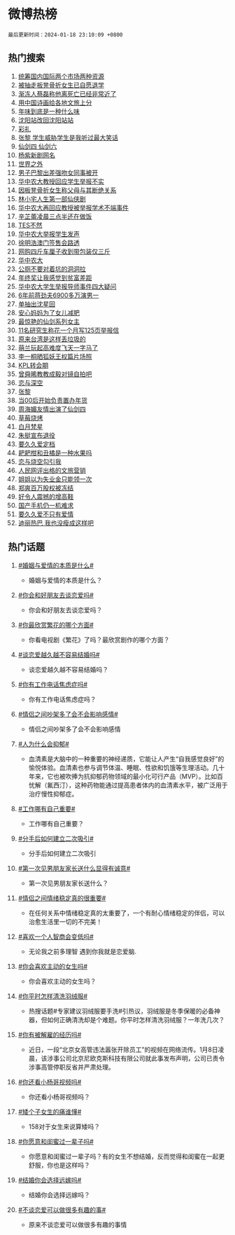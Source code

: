 # 微博热榜

`最后更新时间：2024-01-18 23:10:09 +0800`

## 热门搜索

1. [统筹国内国际两个市场两种资源](https://m.weibo.cn/search?containerid=100103type%3D1%26t%3D10%26q%3D%23%E7%BB%9F%E7%AD%B9%E5%9B%BD%E5%86%85%E5%9B%BD%E9%99%85%E4%B8%A4%E4%B8%AA%E5%B8%82%E5%9C%BA%E4%B8%A4%E7%A7%8D%E8%B5%84%E6%BA%90%23&stream_entry_id=51&isnewpage=1&extparam=seat%3D1%26stream_entry_id%3D51%26filter_type%3Drealtimehot%26pos%3D0%26q%3D%2523%25E7%25BB%259F%25E7%25AD%25B9%25E5%259B%25BD%25E5%2586%2585%25E5%259B%25BD%25E9%2599%2585%25E4%25B8%25A4%25E4%25B8%25AA%25E5%25B8%2582%25E5%259C%25BA%25E4%25B8%25A4%25E7%25A7%258D%25E8%25B5%2584%25E6%25BA%2590%2523%26dgr%3D0%26cate%3D10103%26c_type%3D51%26display_time%3D1705590607%26pre_seqid%3D17055906077780139044)
1. [被抽走板凳骨折女生已自愿退学](https://m.weibo.cn/search?containerid=100103type%3D1%26t%3D10%26q%3D%23%E8%A2%AB%E6%8A%BD%E8%B5%B0%E6%9D%BF%E5%87%B3%E9%AA%A8%E6%8A%98%E5%A5%B3%E7%94%9F%E5%B7%B2%E8%87%AA%E6%84%BF%E9%80%80%E5%AD%A6%23&stream_entry_id=31&isnewpage=1&extparam=seat%3D1%26band_rank%3D1%26filter_type%3Drealtimehot%26c_type%3D31%26stream_entry_id%3D31%26cate%3D5001%26lcate%3D5001%26flag%3D2%26pos%3D0%26q%3D%2523%25E8%25A2%25AB%25E6%258A%25BD%25E8%25B5%25B0%25E6%259D%25BF%25E5%2587%25B3%25E9%25AA%25A8%25E6%258A%2598%25E5%25A5%25B3%25E7%2594%259F%25E5%25B7%25B2%25E8%2587%25AA%25E6%2584%25BF%25E9%2580%2580%25E5%25AD%25A6%2523%26realpos%3D1%26dgr%3D0%26display_time%3D1705590607%26pre_seqid%3D17055906077780139044)
1. [渐冻人蔡磊称他离死亡已经非常近了](https://m.weibo.cn/search?containerid=100103type%3D1%26t%3D10%26q%3D%23%E6%B8%90%E5%86%BB%E4%BA%BA%E8%94%A1%E7%A3%8A%E7%A7%B0%E4%BB%96%E7%A6%BB%E6%AD%BB%E4%BA%A1%E5%B7%B2%E7%BB%8F%E9%9D%9E%E5%B8%B8%E8%BF%91%E4%BA%86%23&stream_entry_id=31&isnewpage=1&extparam=seat%3D1%26band_rank%3D2%26filter_type%3Drealtimehot%26c_type%3D31%26stream_entry_id%3D31%26cate%3D5001%26lcate%3D5001%26flag%3D2%26pos%3D1%26q%3D%2523%25E6%25B8%2590%25E5%2586%25BB%25E4%25BA%25BA%25E8%2594%25A1%25E7%25A3%258A%25E7%25A7%25B0%25E4%25BB%2596%25E7%25A6%25BB%25E6%25AD%25BB%25E4%25BA%25A1%25E5%25B7%25B2%25E7%25BB%258F%25E9%259D%259E%25E5%25B8%25B8%25E8%25BF%2591%25E4%25BA%2586%2523%26realpos%3D2%26dgr%3D0%26display_time%3D1705590607%26pre_seqid%3D17055906077780139044)
1. [用中国诗画给各地文旅上分](https://m.weibo.cn/search?containerid=100103type%3D1%26t%3D10%26q%3D%23%E7%94%A8%E4%B8%AD%E5%9B%BD%E8%AF%97%E7%94%BB%E7%BB%99%E5%90%84%E5%9C%B0%E6%96%87%E6%97%85%E4%B8%8A%E5%88%86%23&stream_entry_id=31&isnewpage=1&extparam=seat%3D1%26band_rank%3D3%26filter_type%3Drealtimehot%26c_type%3D31%26stream_entry_id%3D31%26cate%3D5001%26lcate%3D5001%26flag%3D1%26pos%3D2%26q%3D%2523%25E7%2594%25A8%25E4%25B8%25AD%25E5%259B%25BD%25E8%25AF%2597%25E7%2594%25BB%25E7%25BB%2599%25E5%2590%2584%25E5%259C%25B0%25E6%2596%2587%25E6%2597%2585%25E4%25B8%258A%25E5%2588%2586%2523%26realpos%3D3%26dgr%3D0%26display_time%3D1705590607%26pre_seqid%3D17055906077780139044)
1. [年味到底是一种什么味](https://m.weibo.cn/search?containerid=100103type%3D1%26t%3D10%26q%3D%23%E5%B9%B4%E5%91%B3%E5%88%B0%E5%BA%95%E6%98%AF%E4%B8%80%E7%A7%8D%E4%BB%80%E4%B9%88%E5%91%B3%23&stream_entry_id=31&isnewpage=1&extparam=seat%3D1%26filter_type%3Drealtimehot%26c_type%3D31%26band_rank%3D4%26dgr%3D0%26lcate%3D5001%26stream_entry_id%3D31%26cate%3D5001%26pos%3D3%26q%3D%2523%25E5%25B9%25B4%25E5%2591%25B3%25E5%2588%25B0%25E5%25BA%2595%25E6%2598%25AF%25E4%25B8%2580%25E7%25A7%258D%25E4%25BB%2580%25E4%25B9%2588%25E5%2591%25B3%2523%26is_ad_pos%3D1%26topic_ad%3D1%26adid%3D219254%26display_time%3D1705590607%26pre_seqid%3D17055906077780139044)
1. [沈阳站改回沈阳站站](https://m.weibo.cn/search?containerid=100103type%3D1%26t%3D10%26q%3D%23%E6%B2%88%E9%98%B3%E7%AB%99%E6%94%B9%E5%9B%9E%E6%B2%88%E9%98%B3%E7%AB%99%E7%AB%99%23&stream_entry_id=31&isnewpage=1&extparam=seat%3D1%26band_rank%3D4%26filter_type%3Drealtimehot%26c_type%3D31%26stream_entry_id%3D31%26cate%3D5001%26lcate%3D5001%26flag%3D1%26pos%3D4%26q%3D%2523%25E6%25B2%2588%25E9%2598%25B3%25E7%25AB%2599%25E6%2594%25B9%25E5%259B%259E%25E6%25B2%2588%25E9%2598%25B3%25E7%25AB%2599%25E7%25AB%2599%2523%26realpos%3D4%26dgr%3D0%26display_time%3D1705590607%26pre_seqid%3D17055906077780139044)
1. [彩礼](https://m.weibo.cn/search?containerid=100103type%3D1%26t%3D10%26q%3D%E5%BD%A9%E7%A4%BC&stream_entry_id=31&isnewpage=1&extparam=seat%3D1%26band_rank%3D5%26filter_type%3Drealtimehot%26c_type%3D31%26stream_entry_id%3D31%26cate%3D5001%26lcate%3D5001%26flag%3D16%26pos%3D5%26q%3D%25E5%25BD%25A9%25E7%25A4%25BC%26realpos%3D5%26dgr%3D0%26display_time%3D1705590607%26pre_seqid%3D17055906077780139044)
1. [张黎 学生威胁学生是我听过最大笑话](https://m.weibo.cn/search?containerid=100103type%3D1%26t%3D10%26q%3D%E5%BC%A0%E9%BB%8E+%E5%AD%A6%E7%94%9F%E5%A8%81%E8%83%81%E5%AD%A6%E7%94%9F%E6%98%AF%E6%88%91%E5%90%AC%E8%BF%87%E6%9C%80%E5%A4%A7%E7%AC%91%E8%AF%9D&stream_entry_id=31&isnewpage=1&extparam=seat%3D1%26band_rank%3D6%26filter_type%3Drealtimehot%26c_type%3D31%26stream_entry_id%3D31%26cate%3D5001%26lcate%3D5001%26flag%3D1%26pos%3D6%26q%3D%25E5%25BC%25A0%25E9%25BB%258E%2520%25E5%25AD%25A6%25E7%2594%259F%25E5%25A8%2581%25E8%2583%2581%25E5%25AD%25A6%25E7%2594%259F%25E6%2598%25AF%25E6%2588%2591%25E5%2590%25AC%25E8%25BF%2587%25E6%259C%2580%25E5%25A4%25A7%25E7%25AC%2591%25E8%25AF%259D%26realpos%3D6%26dgr%3D0%26display_time%3D1705590607%26pre_seqid%3D17055906077780139044)
1. [仙剑四 仙剑六](https://m.weibo.cn/search?containerid=100103type%3D1%26t%3D10%26q%3D%E4%BB%99%E5%89%91%E5%9B%9B+%E4%BB%99%E5%89%91%E5%85%AD&stream_entry_id=31&isnewpage=1&extparam=seat%3D1%26band_rank%3D7%26filter_type%3Drealtimehot%26c_type%3D31%26stream_entry_id%3D31%26cate%3D5001%26lcate%3D5001%26flag%3D0%26pos%3D7%26q%3D%25E4%25BB%2599%25E5%2589%2591%25E5%259B%259B%2520%25E4%25BB%2599%25E5%2589%2591%25E5%2585%25AD%26realpos%3D7%26dgr%3D0%26display_time%3D1705590607%26pre_seqid%3D17055906077780139044)
1. [杨紫新剧网名](https://m.weibo.cn/search?containerid=100103type%3D1%26t%3D10%26q%3D%23%E6%9D%A8%E7%B4%AB%E6%96%B0%E5%89%A7%E7%BD%91%E5%90%8D%23&stream_entry_id=31&isnewpage=1&extparam=seat%3D1%26band_rank%3D8%26filter_type%3Drealtimehot%26c_type%3D31%26stream_entry_id%3D31%26cate%3D5001%26lcate%3D5001%26flag%3D1%26pos%3D8%26q%3D%2523%25E6%259D%25A8%25E7%25B4%25AB%25E6%2596%25B0%25E5%2589%25A7%25E7%25BD%2591%25E5%2590%258D%2523%26realpos%3D8%26dgr%3D0%26display_time%3D1705590607%26pre_seqid%3D17055906077780139044)
1. [世界之外](https://m.weibo.cn/search?containerid=100103type%3D1%26t%3D10%26q%3D%E4%B8%96%E7%95%8C%E4%B9%8B%E5%A4%96&stream_entry_id=31&isnewpage=1&extparam=seat%3D1%26band_rank%3D9%26filter_type%3Drealtimehot%26c_type%3D31%26stream_entry_id%3D31%26cate%3D5001%26lcate%3D5001%26flag%3D0%26pos%3D9%26q%3D%25E4%25B8%2596%25E7%2595%258C%25E4%25B9%258B%25E5%25A4%2596%26realpos%3D9%26dgr%3D0%26display_time%3D1705590607%26pre_seqid%3D17055906077780139044)
1. [男子巴黎出差强吻女同事被开](https://m.weibo.cn/search?containerid=100103type%3D1%26t%3D10%26q%3D%23%E7%94%B7%E5%AD%90%E5%B7%B4%E9%BB%8E%E5%87%BA%E5%B7%AE%E5%BC%BA%E5%90%BB%E5%A5%B3%E5%90%8C%E4%BA%8B%E8%A2%AB%E5%BC%80%23&stream_entry_id=31&isnewpage=1&extparam=seat%3D1%26band_rank%3D10%26filter_type%3Drealtimehot%26c_type%3D31%26stream_entry_id%3D31%26cate%3D5001%26lcate%3D5001%26flag%3D0%26pos%3D10%26q%3D%2523%25E7%2594%25B7%25E5%25AD%2590%25E5%25B7%25B4%25E9%25BB%258E%25E5%2587%25BA%25E5%25B7%25AE%25E5%25BC%25BA%25E5%2590%25BB%25E5%25A5%25B3%25E5%2590%258C%25E4%25BA%258B%25E8%25A2%25AB%25E5%25BC%2580%2523%26realpos%3D10%26dgr%3D0%26display_time%3D1705590607%26pre_seqid%3D17055906077780139044)
1. [华中农大教授回应学生举报不实](https://m.weibo.cn/search?containerid=100103type%3D1%26t%3D10%26q%3D%23%E5%8D%8E%E4%B8%AD%E5%86%9C%E5%A4%A7%E6%95%99%E6%8E%88%E5%9B%9E%E5%BA%94%E5%AD%A6%E7%94%9F%E4%B8%BE%E6%8A%A5%E4%B8%8D%E5%AE%9E%23&stream_entry_id=31&isnewpage=1&extparam=seat%3D1%26band_rank%3D11%26filter_type%3Drealtimehot%26c_type%3D31%26stream_entry_id%3D31%26cate%3D5001%26lcate%3D5001%26flag%3D2%26pos%3D11%26q%3D%2523%25E5%258D%258E%25E4%25B8%25AD%25E5%2586%259C%25E5%25A4%25A7%25E6%2595%2599%25E6%258E%2588%25E5%259B%259E%25E5%25BA%2594%25E5%25AD%25A6%25E7%2594%259F%25E4%25B8%25BE%25E6%258A%25A5%25E4%25B8%258D%25E5%25AE%259E%2523%26realpos%3D11%26dgr%3D0%26display_time%3D1705590607%26pre_seqid%3D17055906077780139044)
1. [因板凳骨折女生称父母与其断绝关系](https://m.weibo.cn/search?containerid=100103type%3D1%26t%3D10%26q%3D%23%E5%9B%A0%E6%9D%BF%E5%87%B3%E9%AA%A8%E6%8A%98%E5%A5%B3%E7%94%9F%E7%A7%B0%E7%88%B6%E6%AF%8D%E4%B8%8E%E5%85%B6%E6%96%AD%E7%BB%9D%E5%85%B3%E7%B3%BB%23&stream_entry_id=31&isnewpage=1&extparam=seat%3D1%26band_rank%3D12%26filter_type%3Drealtimehot%26c_type%3D31%26stream_entry_id%3D31%26cate%3D5001%26lcate%3D5001%26flag%3D0%26pos%3D12%26q%3D%2523%25E5%259B%25A0%25E6%259D%25BF%25E5%2587%25B3%25E9%25AA%25A8%25E6%258A%2598%25E5%25A5%25B3%25E7%2594%259F%25E7%25A7%25B0%25E7%2588%25B6%25E6%25AF%258D%25E4%25B8%258E%25E5%2585%25B6%25E6%2596%25AD%25E7%25BB%259D%25E5%2585%25B3%25E7%25B3%25BB%2523%26realpos%3D12%26dgr%3D0%26display_time%3D1705590607%26pre_seqid%3D17055906077780139044)
1. [林小宅人生第一部仙侠剧](https://m.weibo.cn/search?containerid=100103type%3D1%26t%3D10%26q%3D%E6%9E%97%E5%B0%8F%E5%AE%85%E4%BA%BA%E7%94%9F%E7%AC%AC%E4%B8%80%E9%83%A8%E4%BB%99%E4%BE%A0%E5%89%A7&stream_entry_id=31&isnewpage=1&extparam=seat%3D1%26band_rank%3D13%26filter_type%3Drealtimehot%26c_type%3D31%26stream_entry_id%3D31%26cate%3D5001%26lcate%3D5001%26flag%3D0%26pos%3D13%26q%3D%25E6%259E%2597%25E5%25B0%258F%25E5%25AE%2585%25E4%25BA%25BA%25E7%2594%259F%25E7%25AC%25AC%25E4%25B8%2580%25E9%2583%25A8%25E4%25BB%2599%25E4%25BE%25A0%25E5%2589%25A7%26realpos%3D13%26dgr%3D0%26display_time%3D1705590607%26pre_seqid%3D17055906077780139044)
1. [华中农大再回应教授被举报学术不端事件](https://m.weibo.cn/search?containerid=100103type%3D1%26t%3D10%26q%3D%23%E5%8D%8E%E4%B8%AD%E5%86%9C%E5%A4%A7%E5%86%8D%E5%9B%9E%E5%BA%94%E6%95%99%E6%8E%88%E8%A2%AB%E4%B8%BE%E6%8A%A5%E5%AD%A6%E6%9C%AF%E4%B8%8D%E7%AB%AF%E4%BA%8B%E4%BB%B6%23&stream_entry_id=31&isnewpage=1&extparam=seat%3D1%26band_rank%3D14%26filter_type%3Drealtimehot%26c_type%3D31%26stream_entry_id%3D31%26cate%3D5001%26lcate%3D5001%26flag%3D2%26pos%3D14%26q%3D%2523%25E5%258D%258E%25E4%25B8%25AD%25E5%2586%259C%25E5%25A4%25A7%25E5%2586%258D%25E5%259B%259E%25E5%25BA%2594%25E6%2595%2599%25E6%258E%2588%25E8%25A2%25AB%25E4%25B8%25BE%25E6%258A%25A5%25E5%25AD%25A6%25E6%259C%25AF%25E4%25B8%258D%25E7%25AB%25AF%25E4%25BA%258B%25E4%25BB%25B6%2523%26realpos%3D14%26dgr%3D0%26display_time%3D1705590607%26pre_seqid%3D17055906077780139044)
1. [辛芷蕾凌晨三点半还在做饭](https://m.weibo.cn/search?containerid=100103type%3D1%26t%3D10%26q%3D%E8%BE%9B%E8%8A%B7%E8%95%BE%E5%87%8C%E6%99%A8%E4%B8%89%E7%82%B9%E5%8D%8A%E8%BF%98%E5%9C%A8%E5%81%9A%E9%A5%AD&stream_entry_id=31&isnewpage=1&extparam=seat%3D1%26band_rank%3D15%26filter_type%3Drealtimehot%26c_type%3D31%26stream_entry_id%3D31%26cate%3D5001%26lcate%3D5001%26flag%3D0%26pos%3D15%26q%3D%25E8%25BE%259B%25E8%258A%25B7%25E8%2595%25BE%25E5%2587%258C%25E6%2599%25A8%25E4%25B8%2589%25E7%2582%25B9%25E5%258D%258A%25E8%25BF%2598%25E5%259C%25A8%25E5%2581%259A%25E9%25A5%25AD%26realpos%3D15%26dgr%3D0%26display_time%3D1705590607%26pre_seqid%3D17055906077780139044)
1. [TES不然](https://m.weibo.cn/search?containerid=100103type%3D1%26t%3D10%26q%3DTES%E4%B8%8D%E7%84%B6&stream_entry_id=31&isnewpage=1&extparam=seat%3D1%26band_rank%3D16%26filter_type%3Drealtimehot%26c_type%3D31%26stream_entry_id%3D31%26cate%3D5001%26lcate%3D5001%26flag%3D1%26pos%3D16%26q%3DTES%25E4%25B8%258D%25E7%2584%25B6%26realpos%3D16%26dgr%3D0%26display_time%3D1705590607%26pre_seqid%3D17055906077780139044)
1. [华中农大举报学生发声](https://m.weibo.cn/search?containerid=100103type%3D1%26t%3D10%26q%3D%23%E5%8D%8E%E4%B8%AD%E5%86%9C%E5%A4%A7%E4%B8%BE%E6%8A%A5%E5%AD%A6%E7%94%9F%E5%8F%91%E5%A3%B0%23&stream_entry_id=31&isnewpage=1&extparam=seat%3D1%26band_rank%3D17%26filter_type%3Drealtimehot%26c_type%3D31%26stream_entry_id%3D31%26cate%3D5001%26lcate%3D5001%26flag%3D0%26pos%3D17%26q%3D%2523%25E5%258D%258E%25E4%25B8%25AD%25E5%2586%259C%25E5%25A4%25A7%25E4%25B8%25BE%25E6%258A%25A5%25E5%25AD%25A6%25E7%2594%259F%25E5%258F%2591%25E5%25A3%25B0%2523%26realpos%3D17%26dgr%3D0%26display_time%3D1705590607%26pre_seqid%3D17055906077780139044)
1. [徐明浩澳门签售会路透](https://m.weibo.cn/search?containerid=100103type%3D1%26t%3D10%26q%3D%23%E5%BE%90%E6%98%8E%E6%B5%A9%E6%BE%B3%E9%97%A8%E7%AD%BE%E5%94%AE%E4%BC%9A%E8%B7%AF%E9%80%8F%23&stream_entry_id=31&isnewpage=1&extparam=seat%3D1%26band_rank%3D18%26filter_type%3Drealtimehot%26c_type%3D31%26stream_entry_id%3D31%26cate%3D5001%26lcate%3D5001%26flag%3D1%26pos%3D18%26q%3D%2523%25E5%25BE%2590%25E6%2598%258E%25E6%25B5%25A9%25E6%25BE%25B3%25E9%2597%25A8%25E7%25AD%25BE%25E5%2594%25AE%25E4%25BC%259A%25E8%25B7%25AF%25E9%2580%258F%2523%26realpos%3D18%26dgr%3D0%26display_time%3D1705590607%26pre_seqid%3D17055906077780139044)
1. [网购四斤车厘子收到带包装仅三斤](https://m.weibo.cn/search?containerid=100103type%3D1%26t%3D10%26q%3D%23%E7%BD%91%E8%B4%AD%E5%9B%9B%E6%96%A4%E8%BD%A6%E5%8E%98%E5%AD%90%E6%94%B6%E5%88%B0%E5%B8%A6%E5%8C%85%E8%A3%85%E4%BB%85%E4%B8%89%E6%96%A4%23&stream_entry_id=31&isnewpage=1&extparam=seat%3D1%26band_rank%3D19%26filter_type%3Drealtimehot%26c_type%3D31%26stream_entry_id%3D31%26cate%3D5001%26lcate%3D5001%26flag%3D2%26pos%3D19%26q%3D%2523%25E7%25BD%2591%25E8%25B4%25AD%25E5%259B%259B%25E6%2596%25A4%25E8%25BD%25A6%25E5%258E%2598%25E5%25AD%2590%25E6%2594%25B6%25E5%2588%25B0%25E5%25B8%25A6%25E5%258C%2585%25E8%25A3%2585%25E4%25BB%2585%25E4%25B8%2589%25E6%2596%25A4%2523%26realpos%3D19%26dgr%3D0%26display_time%3D1705590607%26pre_seqid%3D17055906077780139044)
1. [华中农大](https://m.weibo.cn/search?containerid=100103type%3D1%26t%3D10%26q%3D%E5%8D%8E%E4%B8%AD%E5%86%9C%E5%A4%A7&stream_entry_id=31&isnewpage=1&extparam=seat%3D1%26band_rank%3D20%26filter_type%3Drealtimehot%26c_type%3D31%26stream_entry_id%3D31%26cate%3D5001%26lcate%3D5001%26flag%3D0%26pos%3D20%26q%3D%25E5%258D%258E%25E4%25B8%25AD%25E5%2586%259C%25E5%25A4%25A7%26realpos%3D20%26dgr%3D0%26display_time%3D1705590607%26pre_seqid%3D17055906077780139044)
1. [公厕不要对着坑的洞洞拉](https://m.weibo.cn/search?containerid=100103type%3D1%26t%3D10%26q%3D%E5%85%AC%E5%8E%95%E4%B8%8D%E8%A6%81%E5%AF%B9%E7%9D%80%E5%9D%91%E7%9A%84%E6%B4%9E%E6%B4%9E%E6%8B%89&stream_entry_id=31&isnewpage=1&extparam=seat%3D1%26band_rank%3D21%26filter_type%3Drealtimehot%26c_type%3D31%26stream_entry_id%3D31%26cate%3D5001%26lcate%3D5001%26flag%3D1%26pos%3D21%26q%3D%25E5%2585%25AC%25E5%258E%2595%25E4%25B8%258D%25E8%25A6%2581%25E5%25AF%25B9%25E7%259D%2580%25E5%259D%2591%25E7%259A%2584%25E6%25B4%259E%25E6%25B4%259E%25E6%258B%2589%26realpos%3D21%26dgr%3D0%26display_time%3D1705590607%26pre_seqid%3D17055906077780139044)
1. [年终奖让我感觉到贫富差距](https://m.weibo.cn/search?containerid=100103type%3D1%26t%3D10%26q%3D%23%E5%B9%B4%E7%BB%88%E5%A5%96%E8%AE%A9%E6%88%91%E6%84%9F%E8%A7%89%E5%88%B0%E8%B4%AB%E5%AF%8C%E5%B7%AE%E8%B7%9D%23&stream_entry_id=31&isnewpage=1&extparam=seat%3D1%26band_rank%3D22%26filter_type%3Drealtimehot%26c_type%3D31%26stream_entry_id%3D31%26cate%3D5001%26lcate%3D5001%26flag%3D0%26pos%3D22%26q%3D%2523%25E5%25B9%25B4%25E7%25BB%2588%25E5%25A5%2596%25E8%25AE%25A9%25E6%2588%2591%25E6%2584%259F%25E8%25A7%2589%25E5%2588%25B0%25E8%25B4%25AB%25E5%25AF%258C%25E5%25B7%25AE%25E8%25B7%259D%2523%26realpos%3D22%26dgr%3D0%26display_time%3D1705590607%26pre_seqid%3D17055906077780139044)
1. [华中农大学生举报导师事件四大疑问](https://m.weibo.cn/search?containerid=100103type%3D1%26t%3D10%26q%3D%23%E5%8D%8E%E4%B8%AD%E5%86%9C%E5%A4%A7%E5%AD%A6%E7%94%9F%E4%B8%BE%E6%8A%A5%E5%AF%BC%E5%B8%88%E4%BA%8B%E4%BB%B6%E5%9B%9B%E5%A4%A7%E7%96%91%E9%97%AE%23&stream_entry_id=31&isnewpage=1&extparam=seat%3D1%26band_rank%3D23%26filter_type%3Drealtimehot%26c_type%3D31%26stream_entry_id%3D31%26cate%3D5001%26lcate%3D5001%26flag%3D0%26pos%3D23%26q%3D%2523%25E5%258D%258E%25E4%25B8%25AD%25E5%2586%259C%25E5%25A4%25A7%25E5%25AD%25A6%25E7%2594%259F%25E4%25B8%25BE%25E6%258A%25A5%25E5%25AF%25BC%25E5%25B8%2588%25E4%25BA%258B%25E4%25BB%25B6%25E5%259B%259B%25E5%25A4%25A7%25E7%2596%2591%25E9%2597%25AE%2523%26realpos%3D23%26dgr%3D0%26display_time%3D1705590607%26pre_seqid%3D17055906077780139044)
1. [6年前蒋劲夫6900多万演男一](https://m.weibo.cn/search?containerid=100103type%3D1%26t%3D10%26q%3D%236%E5%B9%B4%E5%89%8D%E8%92%8B%E5%8A%B2%E5%A4%AB6900%E5%A4%9A%E4%B8%87%E6%BC%94%E7%94%B7%E4%B8%80%23&stream_entry_id=31&isnewpage=1&extparam=seat%3D1%26band_rank%3D24%26filter_type%3Drealtimehot%26c_type%3D31%26stream_entry_id%3D31%26cate%3D5001%26lcate%3D5001%26flag%3D0%26pos%3D24%26q%3D%25236%25E5%25B9%25B4%25E5%2589%258D%25E8%2592%258B%25E5%258A%25B2%25E5%25A4%25AB6900%25E5%25A4%259A%25E4%25B8%2587%25E6%25BC%2594%25E7%2594%25B7%25E4%25B8%2580%2523%26realpos%3D24%26dgr%3D0%26display_time%3D1705590607%26pre_seqid%3D17055906077780139044)
1. [单抽出沈星回](https://m.weibo.cn/search?containerid=100103type%3D1%26t%3D10%26q%3D%E5%8D%95%E6%8A%BD%E5%87%BA%E6%B2%88%E6%98%9F%E5%9B%9E&stream_entry_id=31&isnewpage=1&extparam=seat%3D1%26band_rank%3D25%26filter_type%3Drealtimehot%26c_type%3D31%26stream_entry_id%3D31%26cate%3D5001%26lcate%3D5001%26flag%3D1%26pos%3D25%26q%3D%25E5%258D%2595%25E6%258A%25BD%25E5%2587%25BA%25E6%25B2%2588%25E6%2598%259F%25E5%259B%259E%26realpos%3D25%26dgr%3D0%26display_time%3D1705590607%26pre_seqid%3D17055906077780139044)
1. [安心妈妈为了女儿减肥](https://m.weibo.cn/search?containerid=100103type%3D1%26t%3D10%26q%3D%E5%AE%89%E5%BF%83%E5%A6%88%E5%A6%88%E4%B8%BA%E4%BA%86%E5%A5%B3%E5%84%BF%E5%87%8F%E8%82%A5&stream_entry_id=31&isnewpage=1&extparam=seat%3D1%26band_rank%3D26%26filter_type%3Drealtimehot%26c_type%3D31%26stream_entry_id%3D31%26cate%3D5001%26lcate%3D5001%26flag%3D1%26pos%3D26%26q%3D%25E5%25AE%2589%25E5%25BF%2583%25E5%25A6%2588%25E5%25A6%2588%25E4%25B8%25BA%25E4%25BA%2586%25E5%25A5%25B3%25E5%2584%25BF%25E5%2587%258F%25E8%2582%25A5%26realpos%3D26%26dgr%3D0%26display_time%3D1705590607%26pre_seqid%3D17055906077780139044)
1. [最惊艳的仙剑系列女主](https://m.weibo.cn/search?containerid=100103type%3D1%26t%3D10%26q%3D%23%E6%9C%80%E6%83%8A%E8%89%B3%E7%9A%84%E4%BB%99%E5%89%91%E7%B3%BB%E5%88%97%E5%A5%B3%E4%B8%BB%23&stream_entry_id=31&isnewpage=1&extparam=seat%3D1%26band_rank%3D27%26filter_type%3Drealtimehot%26c_type%3D31%26stream_entry_id%3D31%26cate%3D5001%26lcate%3D5001%26flag%3D0%26pos%3D27%26q%3D%2523%25E6%259C%2580%25E6%2583%258A%25E8%2589%25B3%25E7%259A%2584%25E4%25BB%2599%25E5%2589%2591%25E7%25B3%25BB%25E5%2588%2597%25E5%25A5%25B3%25E4%25B8%25BB%2523%26realpos%3D27%26dgr%3D0%26display_time%3D1705590607%26pre_seqid%3D17055906077780139044)
1. [11名研究生称花一个月写125页举报信](https://m.weibo.cn/search?containerid=100103type%3D1%26t%3D10%26q%3D%2311%E5%90%8D%E7%A0%94%E7%A9%B6%E7%94%9F%E7%A7%B0%E8%8A%B1%E4%B8%80%E4%B8%AA%E6%9C%88%E5%86%99125%E9%A1%B5%E4%B8%BE%E6%8A%A5%E4%BF%A1%23&stream_entry_id=31&isnewpage=1&extparam=seat%3D1%26band_rank%3D28%26filter_type%3Drealtimehot%26c_type%3D31%26stream_entry_id%3D31%26cate%3D5001%26lcate%3D5001%26flag%3D0%26pos%3D28%26q%3D%252311%25E5%2590%258D%25E7%25A0%2594%25E7%25A9%25B6%25E7%2594%259F%25E7%25A7%25B0%25E8%258A%25B1%25E4%25B8%2580%25E4%25B8%25AA%25E6%259C%2588%25E5%2586%2599125%25E9%25A1%25B5%25E4%25B8%25BE%25E6%258A%25A5%25E4%25BF%25A1%2523%26realpos%3D28%26dgr%3D0%26display_time%3D1705590607%26pre_seqid%3D17055906077780139044)
1. [原来台湾是这样丢垃圾的](https://m.weibo.cn/search?containerid=100103type%3D1%26t%3D10%26q%3D%23%E5%8E%9F%E6%9D%A5%E5%8F%B0%E6%B9%BE%E6%98%AF%E8%BF%99%E6%A0%B7%E4%B8%A2%E5%9E%83%E5%9C%BE%E7%9A%84%23&stream_entry_id=31&isnewpage=1&extparam=seat%3D1%26band_rank%3D29%26filter_type%3Drealtimehot%26c_type%3D31%26stream_entry_id%3D31%26cate%3D5001%26lcate%3D5001%26flag%3D0%26pos%3D29%26q%3D%2523%25E5%258E%259F%25E6%259D%25A5%25E5%258F%25B0%25E6%25B9%25BE%25E6%2598%25AF%25E8%25BF%2599%25E6%25A0%25B7%25E4%25B8%25A2%25E5%259E%2583%25E5%259C%25BE%25E7%259A%2584%2523%26realpos%3D29%26dgr%3D0%26display_time%3D1705590607%26pre_seqid%3D17055906077780139044)
1. [萌兰玩起高难度飞天一字马了](https://m.weibo.cn/search?containerid=100103type%3D1%26t%3D10%26q%3D%23%E8%90%8C%E5%85%B0%E7%8E%A9%E8%B5%B7%E9%AB%98%E9%9A%BE%E5%BA%A6%E9%A3%9E%E5%A4%A9%E4%B8%80%E5%AD%97%E9%A9%AC%E4%BA%86%23&stream_entry_id=31&isnewpage=1&extparam=seat%3D1%26band_rank%3D30%26filter_type%3Drealtimehot%26c_type%3D31%26stream_entry_id%3D31%26cate%3D5001%26lcate%3D5001%26flag%3D1%26pos%3D30%26q%3D%2523%25E8%2590%258C%25E5%2585%25B0%25E7%258E%25A9%25E8%25B5%25B7%25E9%25AB%2598%25E9%259A%25BE%25E5%25BA%25A6%25E9%25A3%259E%25E5%25A4%25A9%25E4%25B8%2580%25E5%25AD%2597%25E9%25A9%25AC%25E4%25BA%2586%2523%26realpos%3D30%26dgr%3D0%26display_time%3D1705590607%26pre_seqid%3D17055906077780139044)
1. [李一桐晒狐妖王权篇片场照](https://m.weibo.cn/search?containerid=100103type%3D1%26t%3D10%26q%3D%23%E6%9D%8E%E4%B8%80%E6%A1%90%E6%99%92%E7%8B%90%E5%A6%96%E7%8E%8B%E6%9D%83%E7%AF%87%E7%89%87%E5%9C%BA%E7%85%A7%23&stream_entry_id=31&isnewpage=1&extparam=seat%3D1%26band_rank%3D31%26filter_type%3Drealtimehot%26c_type%3D31%26stream_entry_id%3D31%26cate%3D5001%26lcate%3D5001%26flag%3D1%26pos%3D31%26q%3D%2523%25E6%259D%258E%25E4%25B8%2580%25E6%25A1%2590%25E6%2599%2592%25E7%258B%2590%25E5%25A6%2596%25E7%258E%258B%25E6%259D%2583%25E7%25AF%2587%25E7%2589%2587%25E5%259C%25BA%25E7%2585%25A7%2523%26realpos%3D31%26dgr%3D0%26display_time%3D1705590607%26pre_seqid%3D17055906077780139044)
1. [KPL转会期](https://m.weibo.cn/search?containerid=100103type%3D1%26t%3D10%26q%3DKPL%E8%BD%AC%E4%BC%9A%E6%9C%9F&stream_entry_id=31&isnewpage=1&extparam=seat%3D1%26band_rank%3D32%26filter_type%3Drealtimehot%26c_type%3D31%26stream_entry_id%3D31%26cate%3D5001%26lcate%3D5001%26flag%3D1%26pos%3D32%26q%3DKPL%25E8%25BD%25AC%25E4%25BC%259A%25E6%259C%259F%26realpos%3D32%26dgr%3D0%26display_time%3D1705590607%26pre_seqid%3D17055906077780139044)
1. [曾舜晞教教成毅对镜自拍吧](https://m.weibo.cn/search?containerid=100103type%3D1%26t%3D10%26q%3D%E6%9B%BE%E8%88%9C%E6%99%9E%E6%95%99%E6%95%99%E6%88%90%E6%AF%85%E5%AF%B9%E9%95%9C%E8%87%AA%E6%8B%8D%E5%90%A7&stream_entry_id=31&isnewpage=1&extparam=seat%3D1%26band_rank%3D33%26filter_type%3Drealtimehot%26c_type%3D31%26stream_entry_id%3D31%26cate%3D5001%26lcate%3D5001%26flag%3D0%26pos%3D33%26q%3D%25E6%259B%25BE%25E8%2588%259C%25E6%2599%259E%25E6%2595%2599%25E6%2595%2599%25E6%2588%2590%25E6%25AF%2585%25E5%25AF%25B9%25E9%2595%259C%25E8%2587%25AA%25E6%258B%258D%25E5%2590%25A7%26realpos%3D33%26dgr%3D0%26display_time%3D1705590607%26pre_seqid%3D17055906077780139044)
1. [恋与深空](https://m.weibo.cn/search?containerid=100103type%3D1%26t%3D10%26q%3D%E6%81%8B%E4%B8%8E%E6%B7%B1%E7%A9%BA&stream_entry_id=31&isnewpage=1&extparam=seat%3D1%26band_rank%3D34%26filter_type%3Drealtimehot%26c_type%3D31%26stream_entry_id%3D31%26cate%3D5001%26lcate%3D5001%26flag%3D0%26pos%3D34%26q%3D%25E6%2581%258B%25E4%25B8%258E%25E6%25B7%25B1%25E7%25A9%25BA%26realpos%3D34%26dgr%3D0%26display_time%3D1705590607%26pre_seqid%3D17055906077780139044)
1. [张黎](https://m.weibo.cn/search?containerid=100103type%3D1%26t%3D10%26q%3D%E5%BC%A0%E9%BB%8E&stream_entry_id=31&isnewpage=1&extparam=seat%3D1%26band_rank%3D35%26filter_type%3Drealtimehot%26c_type%3D31%26stream_entry_id%3D31%26cate%3D5001%26lcate%3D5001%26flag%3D0%26pos%3D35%26q%3D%25E5%25BC%25A0%25E9%25BB%258E%26realpos%3D35%26dgr%3D0%26display_time%3D1705590607%26pre_seqid%3D17055906077780139044)
1. [当00后开始负责置办年货](https://m.weibo.cn/search?containerid=100103type%3D1%26t%3D10%26q%3D%23%E5%BD%9300%E5%90%8E%E5%BC%80%E5%A7%8B%E8%B4%9F%E8%B4%A3%E7%BD%AE%E5%8A%9E%E5%B9%B4%E8%B4%A7%23&stream_entry_id=31&isnewpage=1&extparam=seat%3D1%26band_rank%3D36%26filter_type%3Drealtimehot%26c_type%3D31%26stream_entry_id%3D31%26cate%3D5001%26lcate%3D5001%26flag%3D1%26pos%3D36%26q%3D%2523%25E5%25BD%259300%25E5%2590%258E%25E5%25BC%2580%25E5%25A7%258B%25E8%25B4%259F%25E8%25B4%25A3%25E7%25BD%25AE%25E5%258A%259E%25E5%25B9%25B4%25E8%25B4%25A7%2523%26realpos%3D36%26dgr%3D0%26display_time%3D1705590607%26pre_seqid%3D17055906077780139044)
1. [周海媚友情出演了仙剑四](https://m.weibo.cn/search?containerid=100103type%3D1%26t%3D10%26q%3D%23%E5%91%A8%E6%B5%B7%E5%AA%9A%E5%8F%8B%E6%83%85%E5%87%BA%E6%BC%94%E4%BA%86%E4%BB%99%E5%89%91%E5%9B%9B%23&stream_entry_id=31&isnewpage=1&extparam=seat%3D1%26band_rank%3D37%26filter_type%3Drealtimehot%26c_type%3D31%26stream_entry_id%3D31%26cate%3D5001%26lcate%3D5001%26flag%3D0%26pos%3D37%26q%3D%2523%25E5%2591%25A8%25E6%25B5%25B7%25E5%25AA%259A%25E5%258F%258B%25E6%2583%2585%25E5%2587%25BA%25E6%25BC%2594%25E4%25BA%2586%25E4%25BB%2599%25E5%2589%2591%25E5%259B%259B%2523%26realpos%3D37%26dgr%3D0%26display_time%3D1705590607%26pre_seqid%3D17055906077780139044)
1. [草莓烧烤](https://m.weibo.cn/search?containerid=100103type%3D1%26t%3D10%26q%3D%23%E8%8D%89%E8%8E%93%E7%83%A7%E7%83%A4%23&stream_entry_id=31&isnewpage=1&extparam=seat%3D1%26band_rank%3D38%26filter_type%3Drealtimehot%26c_type%3D31%26stream_entry_id%3D31%26cate%3D5001%26lcate%3D5001%26flag%3D1%26pos%3D38%26q%3D%2523%25E8%258D%2589%25E8%258E%2593%25E7%2583%25A7%25E7%2583%25A4%2523%26realpos%3D38%26dgr%3D0%26display_time%3D1705590607%26pre_seqid%3D17055906077780139044)
1. [白月梵星](https://m.weibo.cn/search?containerid=100103type%3D1%26t%3D10%26q%3D%E7%99%BD%E6%9C%88%E6%A2%B5%E6%98%9F&stream_entry_id=31&isnewpage=1&extparam=seat%3D1%26band_rank%3D39%26filter_type%3Drealtimehot%26c_type%3D31%26stream_entry_id%3D31%26cate%3D5001%26lcate%3D5001%26flag%3D0%26pos%3D39%26q%3D%25E7%2599%25BD%25E6%259C%2588%25E6%25A2%25B5%25E6%2598%259F%26realpos%3D39%26dgr%3D0%26display_time%3D1705590607%26pre_seqid%3D17055906077780139044)
1. [朱挺宣布退役](https://m.weibo.cn/search?containerid=100103type%3D1%26t%3D10%26q%3D%23%E6%9C%B1%E6%8C%BA%E5%AE%A3%E5%B8%83%E9%80%80%E5%BD%B9%23&stream_entry_id=31&isnewpage=1&extparam=seat%3D1%26band_rank%3D40%26filter_type%3Drealtimehot%26c_type%3D31%26stream_entry_id%3D31%26cate%3D5001%26lcate%3D5001%26flag%3D1%26pos%3D40%26q%3D%2523%25E6%259C%25B1%25E6%258C%25BA%25E5%25AE%25A3%25E5%25B8%2583%25E9%2580%2580%25E5%25BD%25B9%2523%26realpos%3D40%26dgr%3D0%26display_time%3D1705590607%26pre_seqid%3D17055906077780139044)
1. [要久久爱定档](https://m.weibo.cn/search?containerid=100103type%3D1%26t%3D10%26q%3D%23%E8%A6%81%E4%B9%85%E4%B9%85%E7%88%B1%E5%AE%9A%E6%A1%A3%23&stream_entry_id=31&isnewpage=1&extparam=seat%3D1%26band_rank%3D41%26filter_type%3Drealtimehot%26c_type%3D31%26stream_entry_id%3D31%26cate%3D5001%26lcate%3D5001%26flag%3D0%26pos%3D41%26q%3D%2523%25E8%25A6%2581%25E4%25B9%2585%25E4%25B9%2585%25E7%2588%25B1%25E5%25AE%259A%25E6%25A1%25A3%2523%26realpos%3D41%26dgr%3D0%26display_time%3D1705590607%26pre_seqid%3D17055906077780139044)
1. [耙耙柑和丑橘是一种水果吗](https://m.weibo.cn/search?containerid=100103type%3D1%26t%3D10%26q%3D%23%E8%80%99%E8%80%99%E6%9F%91%E5%92%8C%E4%B8%91%E6%A9%98%E6%98%AF%E4%B8%80%E7%A7%8D%E6%B0%B4%E6%9E%9C%E5%90%97%23&stream_entry_id=31&isnewpage=1&extparam=seat%3D1%26band_rank%3D42%26filter_type%3Drealtimehot%26c_type%3D31%26stream_entry_id%3D31%26cate%3D5001%26lcate%3D5001%26flag%3D0%26pos%3D42%26q%3D%2523%25E8%2580%2599%25E8%2580%2599%25E6%259F%2591%25E5%2592%258C%25E4%25B8%2591%25E6%25A9%2598%25E6%2598%25AF%25E4%25B8%2580%25E7%25A7%258D%25E6%25B0%25B4%25E6%259E%259C%25E5%2590%2597%2523%26realpos%3D42%26dgr%3D0%26display_time%3D1705590607%26pre_seqid%3D17055906077780139044)
1. [恋与烧空勾引我](https://m.weibo.cn/search?containerid=100103type%3D1%26t%3D10%26q%3D%23%E6%81%8B%E4%B8%8E%E7%83%A7%E7%A9%BA%E5%8B%BE%E5%BC%95%E6%88%91%23&stream_entry_id=31&isnewpage=1&extparam=seat%3D1%26band_rank%3D43%26filter_type%3Drealtimehot%26c_type%3D31%26stream_entry_id%3D31%26cate%3D5001%26lcate%3D5001%26flag%3D1%26pos%3D43%26q%3D%2523%25E6%2581%258B%25E4%25B8%258E%25E7%2583%25A7%25E7%25A9%25BA%25E5%258B%25BE%25E5%25BC%2595%25E6%2588%2591%2523%26realpos%3D43%26dgr%3D0%26display_time%3D1705590607%26pre_seqid%3D17055906077780139044)
1. [人民网评出格的文旅营销](https://m.weibo.cn/search?containerid=100103type%3D1%26t%3D10%26q%3D%23%E4%BA%BA%E6%B0%91%E7%BD%91%E8%AF%84%E5%87%BA%E6%A0%BC%E7%9A%84%E6%96%87%E6%97%85%E8%90%A5%E9%94%80%23&stream_entry_id=31&isnewpage=1&extparam=seat%3D1%26band_rank%3D44%26filter_type%3Drealtimehot%26c_type%3D31%26stream_entry_id%3D31%26cate%3D5001%26lcate%3D5001%26flag%3D0%26pos%3D44%26q%3D%2523%25E4%25BA%25BA%25E6%25B0%2591%25E7%25BD%2591%25E8%25AF%2584%25E5%2587%25BA%25E6%25A0%25BC%25E7%259A%2584%25E6%2596%2587%25E6%2597%2585%25E8%2590%25A5%25E9%2594%2580%2523%26realpos%3D44%26dgr%3D0%26display_time%3D1705590607%26pre_seqid%3D17055906077780139044)
1. [姐姐以为失业金只能领一次](https://m.weibo.cn/search?containerid=100103type%3D1%26t%3D10%26q%3D%23%E5%A7%90%E5%A7%90%E4%BB%A5%E4%B8%BA%E5%A4%B1%E4%B8%9A%E9%87%91%E5%8F%AA%E8%83%BD%E9%A2%86%E4%B8%80%E6%AC%A1%23&stream_entry_id=31&isnewpage=1&extparam=seat%3D1%26band_rank%3D45%26filter_type%3Drealtimehot%26c_type%3D31%26stream_entry_id%3D31%26cate%3D5001%26lcate%3D5001%26flag%3D0%26pos%3D45%26q%3D%2523%25E5%25A7%2590%25E5%25A7%2590%25E4%25BB%25A5%25E4%25B8%25BA%25E5%25A4%25B1%25E4%25B8%259A%25E9%2587%2591%25E5%258F%25AA%25E8%2583%25BD%25E9%25A2%2586%25E4%25B8%2580%25E6%25AC%25A1%2523%26realpos%3D45%26dgr%3D0%26display_time%3D1705590607%26pre_seqid%3D17055906077780139044)
1. [郑爽百万股权被冻结](https://m.weibo.cn/search?containerid=100103type%3D1%26t%3D10%26q%3D%23%E9%83%91%E7%88%BD%E7%99%BE%E4%B8%87%E8%82%A1%E6%9D%83%E8%A2%AB%E5%86%BB%E7%BB%93%23&stream_entry_id=31&isnewpage=1&extparam=seat%3D1%26band_rank%3D46%26filter_type%3Drealtimehot%26c_type%3D31%26stream_entry_id%3D31%26cate%3D5001%26lcate%3D5001%26flag%3D0%26pos%3D46%26q%3D%2523%25E9%2583%2591%25E7%2588%25BD%25E7%2599%25BE%25E4%25B8%2587%25E8%2582%25A1%25E6%259D%2583%25E8%25A2%25AB%25E5%2586%25BB%25E7%25BB%2593%2523%26realpos%3D46%26dgr%3D0%26display_time%3D1705590607%26pre_seqid%3D17055906077780139044)
1. [好令人震撼的增高鞋](https://m.weibo.cn/search?containerid=100103type%3D1%26t%3D10%26q%3D%E5%A5%BD%E4%BB%A4%E4%BA%BA%E9%9C%87%E6%92%BC%E7%9A%84%E5%A2%9E%E9%AB%98%E9%9E%8B&stream_entry_id=31&isnewpage=1&extparam=seat%3D1%26band_rank%3D47%26filter_type%3Drealtimehot%26c_type%3D31%26stream_entry_id%3D31%26cate%3D5001%26lcate%3D5001%26flag%3D1%26pos%3D47%26q%3D%25E5%25A5%25BD%25E4%25BB%25A4%25E4%25BA%25BA%25E9%259C%2587%25E6%2592%25BC%25E7%259A%2584%25E5%25A2%259E%25E9%25AB%2598%25E9%259E%258B%26realpos%3D47%26dgr%3D0%26display_time%3D1705590607%26pre_seqid%3D17055906077780139044)
1. [国产手机仍一机难求](https://m.weibo.cn/search?containerid=100103type%3D1%26t%3D10%26q%3D%23%E5%9B%BD%E4%BA%A7%E6%89%8B%E6%9C%BA%E4%BB%8D%E4%B8%80%E6%9C%BA%E9%9A%BE%E6%B1%82%23&stream_entry_id=31&isnewpage=1&extparam=seat%3D1%26band_rank%3D48%26filter_type%3Drealtimehot%26c_type%3D31%26stream_entry_id%3D31%26cate%3D5001%26lcate%3D5001%26flag%3D1%26pos%3D48%26q%3D%2523%25E5%259B%25BD%25E4%25BA%25A7%25E6%2589%258B%25E6%259C%25BA%25E4%25BB%258D%25E4%25B8%2580%25E6%259C%25BA%25E9%259A%25BE%25E6%25B1%2582%2523%26realpos%3D48%26dgr%3D0%26display_time%3D1705590607%26pre_seqid%3D17055906077780139044)
1. [要久久爱不只有爱情](https://m.weibo.cn/search?containerid=100103type%3D1%26t%3D10%26q%3D%23%E8%A6%81%E4%B9%85%E4%B9%85%E7%88%B1%E4%B8%8D%E5%8F%AA%E6%9C%89%E7%88%B1%E6%83%85%23&stream_entry_id=31&isnewpage=1&extparam=seat%3D1%26band_rank%3D49%26filter_type%3Drealtimehot%26c_type%3D31%26stream_entry_id%3D31%26cate%3D5001%26lcate%3D5001%26flag%3D1%26pos%3D49%26q%3D%2523%25E8%25A6%2581%25E4%25B9%2585%25E4%25B9%2585%25E7%2588%25B1%25E4%25B8%258D%25E5%258F%25AA%25E6%259C%2589%25E7%2588%25B1%25E6%2583%2585%2523%26realpos%3D49%26dgr%3D0%26display_time%3D1705590607%26pre_seqid%3D17055906077780139044)
1. [迪丽热巴 我也没瘦成这样吧](https://m.weibo.cn/search?containerid=100103type%3D1%26t%3D10%26q%3D%E8%BF%AA%E4%B8%BD%E7%83%AD%E5%B7%B4+%E6%88%91%E4%B9%9F%E6%B2%A1%E7%98%A6%E6%88%90%E8%BF%99%E6%A0%B7%E5%90%A7&stream_entry_id=31&isnewpage=1&extparam=seat%3D1%26band_rank%3D50%26filter_type%3Drealtimehot%26c_type%3D31%26stream_entry_id%3D31%26cate%3D5001%26lcate%3D5001%26flag%3D1%26pos%3D50%26q%3D%25E8%25BF%25AA%25E4%25B8%25BD%25E7%2583%25AD%25E5%25B7%25B4%2520%25E6%2588%2591%25E4%25B9%259F%25E6%25B2%25A1%25E7%2598%25A6%25E6%2588%2590%25E8%25BF%2599%25E6%25A0%25B7%25E5%2590%25A7%26realpos%3D50%26dgr%3D0%26display_time%3D1705590607%26pre_seqid%3D17055906077780139044)

## 热门话题

1. [#婚姻与爱情的本质是什么#](https://m.weibo.cn/search?containerid=231522type%3D1%26t%3D10%26q%3D%23%E5%A9%9A%E5%A7%BB%E4%B8%8E%E7%88%B1%E6%83%85%E7%9A%84%E6%9C%AC%E8%B4%A8%E6%98%AF%E4%BB%80%E4%B9%88%23&stream_entry_id=128&isnewpage=1&extparam=seat%3D1%26lcate%3D5004%26dgr%3D0%26pos%3D1-0-0%26c_type%3D128%26cate%3D5004%26unitid%3D1704881162756%26display_time%3D1705590609%26pre_seqid%3D170559060919404273211)
    - 婚姻与爱情的本质是什么？

1. [#你会和好朋友去谈恋爱吗#](https://m.weibo.cn/search?containerid=231522type%3D1%26t%3D10%26q%3D%23%E4%BD%A0%E4%BC%9A%E5%92%8C%E5%A5%BD%E6%9C%8B%E5%8F%8B%E5%8E%BB%E8%B0%88%E6%81%8B%E7%88%B1%E5%90%97%23&stream_entry_id=128&isnewpage=1&extparam=seat%3D1%26lcate%3D5004%26dgr%3D0%26pos%3D1-0-1%26c_type%3D128%26cate%3D5004%26unitid%3D1704849959446%26display_time%3D1705590609%26pre_seqid%3D170559060919404273211)
    - 你会和好朋友去谈恋爱吗？

1. [#你最欣赏繁花的哪个方面#](https://m.weibo.cn/search?containerid=231522type%3D1%26t%3D10%26q%3D%23%E4%BD%A0%E6%9C%80%E6%AC%A3%E8%B5%8F%E7%B9%81%E8%8A%B1%E7%9A%84%E5%93%AA%E4%B8%AA%E6%96%B9%E9%9D%A2%23&stream_entry_id=128&isnewpage=1&extparam=seat%3D1%26lcate%3D5004%26dgr%3D0%26pos%3D1-0-2%26c_type%3D128%26cate%3D5004%26unitid%3D1704872158127%26display_time%3D1705590609%26pre_seqid%3D170559060919404273211)
    - 你看电视剧《繁花》了吗？最欣赏剧作的哪个方面？

1. [#谈恋爱越久越不容易结婚吗#](https://m.weibo.cn/search?containerid=231522type%3D1%26t%3D10%26q%3D%23%E8%B0%88%E6%81%8B%E7%88%B1%E8%B6%8A%E4%B9%85%E8%B6%8A%E4%B8%8D%E5%AE%B9%E6%98%93%E7%BB%93%E5%A9%9A%E5%90%97%23&stream_entry_id=128&isnewpage=1&extparam=seat%3D1%26lcate%3D5004%26dgr%3D0%26pos%3D1-0-3%26c_type%3D128%26cate%3D5004%26unitid%3D1704871559387%26display_time%3D1705590609%26pre_seqid%3D170559060919404273211)
    - 谈恋爱越久越不容易结婚吗？

1. [#你有工作电话焦虑症吗#](https://m.weibo.cn/search?containerid=231522type%3D1%26t%3D10%26q%3D%23%E4%BD%A0%E6%9C%89%E5%B7%A5%E4%BD%9C%E7%94%B5%E8%AF%9D%E7%84%A6%E8%99%91%E7%97%87%E5%90%97%23&stream_entry_id=128&isnewpage=1&extparam=seat%3D1%26lcate%3D5004%26dgr%3D0%26pos%3D1-0-4%26c_type%3D128%26cate%3D5004%26unitid%3D1704877884678%26display_time%3D1705590609%26pre_seqid%3D170559060919404273211)
    - 你有工作电话焦虑症吗？

1. [#情侣之间吵架多了会不会影响感情#](https://m.weibo.cn/search?containerid=231522type%3D1%26t%3D10%26q%3D%23%E6%83%85%E4%BE%A3%E4%B9%8B%E9%97%B4%E5%90%B5%E6%9E%B6%E5%A4%9A%E4%BA%86%E4%BC%9A%E4%B8%8D%E4%BC%9A%E5%BD%B1%E5%93%8D%E6%84%9F%E6%83%85%23&stream_entry_id=128&isnewpage=1&extparam=seat%3D1%26lcate%3D5004%26dgr%3D0%26pos%3D1-0-5%26c_type%3D128%26cate%3D5004%26unitid%3D1704792093809%26display_time%3D1705590609%26pre_seqid%3D170559060919404273211)
    - 情侣之间吵架多了会不会影响感情

1. [#人为什么会抑郁#](https://m.weibo.cn/search?containerid=231522type%3D1%26t%3D10%26q%3D%23%E4%BA%BA%E4%B8%BA%E4%BB%80%E4%B9%88%E4%BC%9A%E6%8A%91%E9%83%81%23&stream_entry_id=128&isnewpage=1&extparam=seat%3D1%26lcate%3D5004%26dgr%3D0%26pos%3D1-0-6%26c_type%3D128%26cate%3D5004%26unitid%3D1704881163792%26display_time%3D1705590609%26pre_seqid%3D170559060919404273211)
    - 血清素是大脑中的一种重要的神经递质，它能让人产生“自我感觉良好”的愉悦体验。血清素也参与调节体温、睡眠、性欲和饥饿等生理活动。几十年来，它也被吹捧为抗抑郁药物领域的最小化可行产品（MVP）。比如百忧解（氟西汀），这种药物能通过提高患者体内的血清素水平，被广泛用于治疗慢性抑郁症。

1. [#工作哪有自己重要#](https://m.weibo.cn/search?containerid=231522type%3D1%26t%3D10%26q%3D%23%E5%B7%A5%E4%BD%9C%E5%93%AA%E6%9C%89%E8%87%AA%E5%B7%B1%E9%87%8D%E8%A6%81%23&stream_entry_id=128&isnewpage=1&extparam=seat%3D1%26lcate%3D5004%26dgr%3D0%26pos%3D1-0-7%26c_type%3D128%26cate%3D5004%26unitid%3D1704949537973%26display_time%3D1705590609%26pre_seqid%3D170559060919404273211)
    - 工作哪有自己重要？

1. [#分手后如何建立二次吸引#](https://m.weibo.cn/search?containerid=231522type%3D1%26t%3D10%26q%3D%23%E5%88%86%E6%89%8B%E5%90%8E%E5%A6%82%E4%BD%95%E5%BB%BA%E7%AB%8B%E4%BA%8C%E6%AC%A1%E5%90%B8%E5%BC%95%23&stream_entry_id=128&isnewpage=1&extparam=seat%3D1%26lcate%3D5004%26dgr%3D0%26pos%3D1-0-8%26c_type%3D128%26cate%3D5004%26unitid%3D1704870666886%26display_time%3D1705590609%26pre_seqid%3D170559060919404273211)
    - 分手后如何建立二次吸引

1. [#第一次见男朋友家长送什么显得有诚意#](https://m.weibo.cn/search?containerid=231522type%3D1%26t%3D10%26q%3D%23%E7%AC%AC%E4%B8%80%E6%AC%A1%E8%A7%81%E7%94%B7%E6%9C%8B%E5%8F%8B%E5%AE%B6%E9%95%BF%E9%80%81%E4%BB%80%E4%B9%88%E6%98%BE%E5%BE%97%E6%9C%89%E8%AF%9A%E6%84%8F%23&stream_entry_id=128&isnewpage=1&extparam=seat%3D1%26lcate%3D5004%26dgr%3D0%26pos%3D1-0-9%26c_type%3D128%26cate%3D5004%26unitid%3D1704946836507%26display_time%3D1705590609%26pre_seqid%3D170559060919404273211)
    - 第一次见男朋友家长送什么？

1. [#情侣之间情绪稳定真的很重要#](https://m.weibo.cn/search?containerid=231522type%3D1%26t%3D10%26q%3D%23%E6%83%85%E4%BE%A3%E4%B9%8B%E9%97%B4%E6%83%85%E7%BB%AA%E7%A8%B3%E5%AE%9A%E7%9C%9F%E7%9A%84%E5%BE%88%E9%87%8D%E8%A6%81%23&stream_entry_id=128&isnewpage=1&extparam=seat%3D1%26lcate%3D5004%26dgr%3D0%26pos%3D1-0-10%26c_type%3D128%26cate%3D5004%26unitid%3D1704779493657%26display_time%3D1705590609%26pre_seqid%3D170559060919404273211)
    - 在任何关系中情绪稳定真的太重要了，一个有耐心情绪稳定的伴侣，可以治愈生活里一切的不完美！

1. [#喜欢一个人智商会变低吗#](https://m.weibo.cn/search?containerid=231522type%3D1%26t%3D10%26q%3D%23%E5%96%9C%E6%AC%A2%E4%B8%80%E4%B8%AA%E4%BA%BA%E6%99%BA%E5%95%86%E4%BC%9A%E5%8F%98%E4%BD%8E%E5%90%97%23&stream_entry_id=128&isnewpage=1&extparam=seat%3D1%26lcate%3D5004%26dgr%3D0%26pos%3D1-0-11%26c_type%3D128%26cate%3D5004%26unitid%3D1704783068038%26display_time%3D1705590609%26pre_seqid%3D170559060919404273211)
    - 无论我之前多理智  遇到你我就是恋爱脑.

1. [#你会喜欢主动的女生吗#](https://m.weibo.cn/search?containerid=231522type%3D1%26t%3D10%26q%3D%23%E4%BD%A0%E4%BC%9A%E5%96%9C%E6%AC%A2%E4%B8%BB%E5%8A%A8%E7%9A%84%E5%A5%B3%E7%94%9F%E5%90%97%23&stream_entry_id=128&isnewpage=1&extparam=seat%3D1%26lcate%3D5004%26dgr%3D0%26pos%3D1-0-12%26c_type%3D128%26cate%3D5004%26unitid%3D1704786077236%26display_time%3D1705590609%26pre_seqid%3D170559060919404273211)
    - 你会喜欢主动的女生吗？

1. [#你平时怎样清洗羽绒服#](https://m.weibo.cn/search?containerid=231522type%3D1%26t%3D10%26q%3D%23%E4%BD%A0%E5%B9%B3%E6%97%B6%E6%80%8E%E6%A0%B7%E6%B8%85%E6%B4%97%E7%BE%BD%E7%BB%92%E6%9C%8D%23&stream_entry_id=128&isnewpage=1&extparam=seat%3D1%26lcate%3D5004%26dgr%3D0%26pos%3D1-0-13%26c_type%3D128%26cate%3D5004%26unitid%3D1704789081364%26display_time%3D1705590609%26pre_seqid%3D170559060919404273211)
    - 热搜话题#专家建议羽绒服要手洗#引热议，羽绒服是冬季保暖的必备神器，但如何正确清洗却是个难题。你平时怎样清洗羽绒服？一年洗几次？

1. [#你有被解雇的经历吗#](https://m.weibo.cn/search?containerid=231522type%3D1%26t%3D10%26q%3D%23%E4%BD%A0%E6%9C%89%E8%A2%AB%E8%A7%A3%E9%9B%87%E7%9A%84%E7%BB%8F%E5%8E%86%E5%90%97%23&stream_entry_id=128&isnewpage=1&extparam=seat%3D1%26lcate%3D5004%26dgr%3D0%26pos%3D1-0-14%26c_type%3D128%26cate%3D5004%26unitid%3D1704794482090%26display_time%3D1705590609%26pre_seqid%3D170559060919404273211)
    - 近日，一段“北京女高管违法嚣张开除员工”的视频在网络流传。1月8日凌晨，该涉事公司北京尼欧克斯科技有限公司就此事发布声明，公司已责令涉事高管停职反省并严肃处理。

1. [#你还看小杨哥视频吗#](https://m.weibo.cn/search?containerid=231522type%3D1%26t%3D10%26q%3D%23%E4%BD%A0%E8%BF%98%E7%9C%8B%E5%B0%8F%E6%9D%A8%E5%93%A5%E8%A7%86%E9%A2%91%E5%90%97%23&stream_entry_id=128&isnewpage=1&extparam=seat%3D1%26lcate%3D5004%26dgr%3D0%26pos%3D1-0-15%26c_type%3D128%26cate%3D5004%26unitid%3D1704797193944%26display_time%3D1705590609%26pre_seqid%3D170559060919404273211)
    - 你还看小杨哥视频吗？

1. [#矮个子女生的痛谁懂#](https://m.weibo.cn/search?containerid=231522type%3D1%26t%3D10%26q%3D%23%E7%9F%AE%E4%B8%AA%E5%AD%90%E5%A5%B3%E7%94%9F%E7%9A%84%E7%97%9B%E8%B0%81%E6%87%82%23&stream_entry_id=128&isnewpage=1&extparam=seat%3D1%26lcate%3D5004%26dgr%3D0%26pos%3D1-0-16%26c_type%3D128%26cate%3D5004%26unitid%3D1704804675994%26display_time%3D1705590609%26pre_seqid%3D170559060919404273211)
    - 158对于女生来说算矮吗？

1. [#你愿意和闺蜜过一辈子吗#](https://m.weibo.cn/search?containerid=231522type%3D1%26t%3D10%26q%3D%23%E4%BD%A0%E6%84%BF%E6%84%8F%E5%92%8C%E9%97%BA%E8%9C%9C%E8%BF%87%E4%B8%80%E8%BE%88%E5%AD%90%E5%90%97%23&stream_entry_id=128&isnewpage=1&extparam=seat%3D1%26lcate%3D5004%26dgr%3D0%26pos%3D1-0-17%26c_type%3D128%26cate%3D5004%26unitid%3D1704875757520%26display_time%3D1705590609%26pre_seqid%3D170559060919404273211)
    - 你愿意和闺蜜过一辈子吗？有的女生不想结婚，反而觉得和闺蜜在一起更舒服，你也是这样吗？

1. [#结婚你会选择远嫁吗#](https://m.weibo.cn/search?containerid=231522type%3D1%26t%3D10%26q%3D%23%E7%BB%93%E5%A9%9A%E4%BD%A0%E4%BC%9A%E9%80%89%E6%8B%A9%E8%BF%9C%E5%AB%81%E5%90%97%23&stream_entry_id=128&isnewpage=1&extparam=seat%3D1%26lcate%3D5004%26dgr%3D0%26pos%3D1-0-18%26c_type%3D128%26cate%3D5004%26unitid%3D1704870361894%26display_time%3D1705590609%26pre_seqid%3D170559060919404273211)
    - 结婚你会选择远嫁吗？

1. [#不谈恋爱可以做很多有趣的事#](https://m.weibo.cn/search?containerid=231522type%3D1%26t%3D10%26q%3D%23%E4%B8%8D%E8%B0%88%E6%81%8B%E7%88%B1%E5%8F%AF%E4%BB%A5%E5%81%9A%E5%BE%88%E5%A4%9A%E6%9C%89%E8%B6%A3%E7%9A%84%E4%BA%8B%23&stream_entry_id=128&isnewpage=1&extparam=seat%3D1%26lcate%3D5004%26dgr%3D0%26pos%3D1-0-19%26c_type%3D128%26cate%3D5004%26unitid%3D1704865280259%26display_time%3D1705590609%26pre_seqid%3D170559060919404273211)
    - 原来不谈恋爱可以做很多有趣的事情

